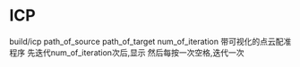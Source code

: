 # ICP
build/icp path_of_source path_of_target num_of_iteration
带可视化的点云配准程序
先迭代num_of_iteration次后,显示
然后每按一次空格,迭代一次
